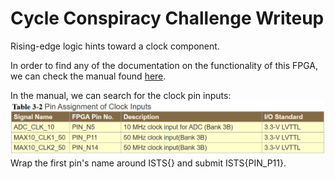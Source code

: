 # Cycle Conspiracy Challenge Writeup

Rising-edge logic hints toward a clock component. 

In order to find any of the documentation on the functionality of this FPGA, we can check the manual found [here](https://ftp.intel.com/Public/Pub/fpgaup/pub/Intel_Material/Boards/DE10-Lite/DE10_Lite_User_Manual.pdf).

In the manual, we can search for the clock pin inputs:
![alt text](pin_assignment.png)
Wrap the first pin's name around ISTS{} and submit ISTS{PIN_P11}.